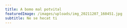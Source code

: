 ```yaml
---
title: A bomo mal potvital
featuredImage: /images/uploads/img_20211207_160451.jpg
subtitle: Ne se hecat ti
---
```

